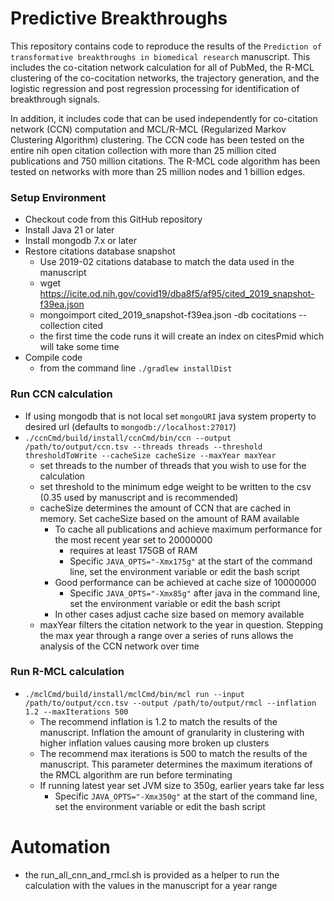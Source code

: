 # Predictive Breakthroughs

This repository contains code to reproduce the results of the `Prediction of transformative breakthroughs in biomedical research` manuscript.  This includes the co-citation network calculation for all of PubMed, the R-MCL clustering of the co-cocitation networks, the trajectory generation, and the logistic regression and post regression processing for identification of breakthrough signals.

In addition, it includes code that can be used independently for co-citation network (CCN) computation and MCL/R-MCL (Regularized Markov Clustering Algorithm) clustering.
The CCN code has been tested on the entire nih open citation collection with more than 25 million cited publications and 750 million citations.
The R-MCL code algorithm has been tested on networks with more than 25 million nodes and 1 billion edges. 

### Setup Environment

* Checkout code from this GitHub repository
* Install Java 21 or later
* Install mongodb 7.x or later
* Restore citations database snapshot
    * Use 2019-02 citations database to match the data used in the manuscript
    * wget https://icite.od.nih.gov/covid19/dba8f5/af95/cited_2019_snapshot-f39ea.json
    * mongoimport cited_2019_snapshot-f39ea.json -db cocitations --collection cited
    * the first time the code runs it will create an index on citesPmid which will take some time
* Compile code
    * from the command line `./gradlew installDist`

### Run CCN calculation

* If using mongodb that is not local set `mongoURI` java system property to desired url (defaults to `mongodb://localhost:27017`)
* `./ccnCmd/build/install/ccnCmd/bin/ccn --output /path/to/output/ccn.tsv --threads threads --threshold thresholdToWrite --cacheSize cacheSize --maxYear maxYear`
    * set threads to the number of threads that you wish to use for the calculation
    * set threshold to the minimum edge weight to be written to the csv (0.35 used by manuscript and is recommended)
    * cacheSize determines the amount of CCN that are cached in memory. Set cacheSize based on the amount of RAM available
        * To cache all publications and achieve maximum performance for the most recent year set to 20000000
            * requires at least 175GB of RAM
            * Specific `JAVA_OPTS="-Xmx175g"` at the start of the command line, set the environment variable or edit the bash script
        * Good performance can be achieved at cache size of 10000000
            * Specific `JAVA_OPTS="-Xmx85g"` after java in the command line, set the environment variable or edit the bash script
        * In other cases adjust cache size based on memory available
    * maxYear filters the citation network to the year in question. Stepping the max year through a range over a series of runs allows the analysis of the CCN
      network over time

### Run R-MCL calculation
* `./mclCmd/build/install/mclCmd/bin/mcl run --input /path/to/output/ccn.tsv --output /path/to/output/rmcl --inflation 1.2 --maxIterations 500`
    * The recommend inflation is 1.2 to match the results of the manuscript. Inflation the amount of granularity in clustering with higher inflation values
      causing more broken up clusters
    * The recommend max iterations is 500 to match the results of the manuscript. This parameter determines the maximum iterations of the RMCL algorithm are run
      before terminating
    * If running latest year set JVM size to 350g, earlier years take far less
      * Specific `JAVA_OPTS="-Xmx350g"` at the start of the command line, set the environment variable or edit the bash script

# Automation

* the run_all_cnn_and_rmcl.sh is provided as a helper to run the calculation with the values in the manuscript for a year range
